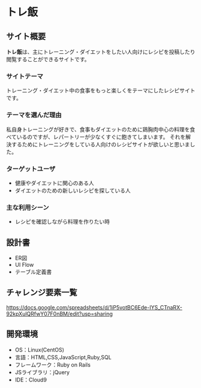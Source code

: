 # トレ飯

## サイト概要
**トレ飯**は、主にトレーニング・ダイエットをしたい人向けにレシピを投稿したり閲覧することができるサイトです。

### サイトテーマ
トレーニング・ダイエット中の食事をもっと楽しくをテーマにしたレシピサイトです。

### テーマを選んだ理由
私自身トレーニングが好きで、食事もダイエットのために鶏胸肉中心の料理を食べているのですが、レパートリーが少なくすぐに飽きてしまいます。
それを解決するためにトレーニングをしている人向けのレシピサイトが欲しいと思いました。

### ターゲットユーザ
- 健康やダイエットに関心のある人
- ダイエットのための新しいレシピを探している人

### 主な利用シーン
- レシピを確認しながら料理を作りたい時

## 設計書
- ER図
- UI Flow
- テーブル定義書

## チャレンジ要素一覧
<https://docs.google.com/spreadsheets/d/1iP5votBC6Ede-IYS_CTnaRX-92kpXulQRfwY07F0nBM/edit?usp=sharing>

## 開発環境
- OS：Linux(CentOS)
- 言語：HTML,CSS,JavaScript,Ruby,SQL
- フレームワーク：Ruby on Rails
- JSライブラリ：jQuery
- IDE：Cloud9
